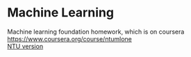 Machine Learning
================

Machine learning foundation homework, which is on coursera <https://www.coursera.org/course/ntumlone>  
[NTU version](www.csie.ntu.edu.tw/~htlin/course/ml14fall/)

